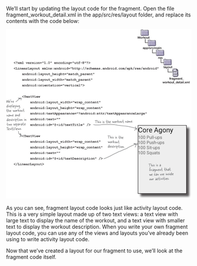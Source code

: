 We’ll start by updating the layout code for the fragment. Open the file fragment_workout_detail.xml in the app/src/res/layout folder, and replace its contents with the code below:

![](.guides/img/8.png)

As you can see, fragment layout code looks just like activity layout code. This is a very simple layout made up of two text views: a text view with large text to display the name of the workout, and a text view with smaller text to display the workout description. When you write your own fragment layout code, you can use any of the views and layouts you’ve already been using to write activity layout code. 

Now that we’ve created a layout for our fragment to use, we’ll look at the fragment code itself.
